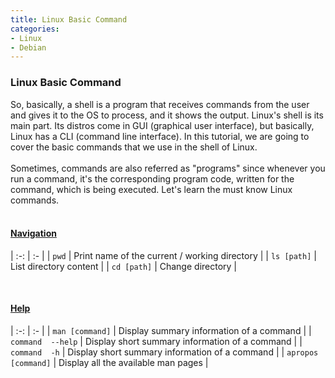 ```yaml
---
title: Linux Basic Command
categories:
- Linux
- Debian
---
```


### Linux Basic Command

So, basically, a shell is a program that receives commands from the user and gives it to the OS to process, and it shows the output. Linux's shell is its main part. Its distros come in GUI (graphical user interface), but basically, Linux has a CLI (command line interface). In this tutorial, we are going to cover the basic commands that we use in the shell of Linux.
<br>
<br>
Sometimes, commands are also referred as "programs" since whenever you run a command, it's the corresponding program code, written for the command, which is being executed. Let's learn the must know Linux commands.
<br>
<br>

<h4><u> Navigation </u></h4>

| :-: | :- |
| ```pwd``` | Print name of the current / working directory |
| ```ls [path]``` | List directory content |
| ```cd [path]``` | Change directory |

<br>

<h4><u> Help </u></h4>

| :-: | :- |
| ```man [command]``` | Display summary information of a command |
| ```command  --help``` | Display short summary information of a command |
| ```command  -h``` | Display short summary information of a command |
| ```apropos [command]``` | Display all the available man pages |

